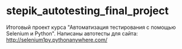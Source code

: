 # stepik_autotesting_final_project
Итоговый проект курса "Автоматизация тестирования с помощью Selenium и Python".
Написаны автотесты для сайта: http://selenium1py.pythonanywhere.com/
